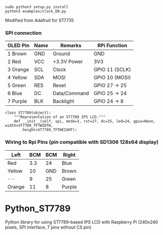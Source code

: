 ```
sudo python3 setup.py install
python3 examples/clock_EN.py
```

Modified from Adafruit for ST7735

### SPI connection
OLED Pin  |Name  |Remarks       |RPi Function
----------|------|--------------|---------------
1 Brown   |GND   |Ground        |GND
2 Red     |VCC   |+3.3V Power   |3V3
3 Orange  |SCL   |Clock         |GPIO 11 (SCLK)
4 Yellow  |SDA   |MOSI          |GPIO 10 (MOSI)
5 Green   |RES   |Reset         |GPIO 27 -> 25
6 Blue    |DC    |Data/Command  |GPIO 25 -> 24
7 Purple  |BLK   |Backlight     |GPIO 24 -> 8

```
class ST7789(object):
    """Representation of an ST7789 IPS LCD."""
    def __init__(self, spi, mode=3, rst=27, dc=25, led=24, gpio=None, width=ST7789_TFTWIDTH,
        height=ST7789_TFTHEIGHT):
```        
             
### Wiring to Rpi Pins (pin compatible with SD1306 128x64 display)

Left   |BCM   |BCM   |Right
-------|------|------|-------
Red    |3.3   |24    |Blue
Yellow |10    |GND   |Brown
`---`  |9     |25    |Green
Orange |11    |8     |Purple
 




# Python_ST7789
Python library for using ST7789-based IPS LCD with Raspberry Pi
(240x240 pixels, SPI interface, 7 pins without CS pin)
